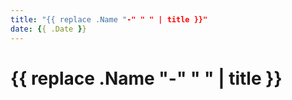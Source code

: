 ```yaml
---
title: "{{ replace .Name "-" " " | title }}"
date: {{ .Date }}
---
```


# {{ replace .Name "-" " " | title }}
